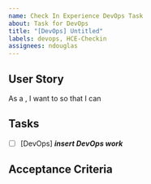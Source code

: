 ```yaml
---
name: Check In Experience DevOps Task
about: Task for DevOps
title: "[DevOps] Untitled"
labels: devops, HCE-Checkin
assignees: ndouglas
---
```


## User Story
As a <user>, I want to <do something> so that I can <accomplish a goal>

## Tasks
- [ ] [DevOps] **_insert DevOps work_**

## Acceptance Criteria
